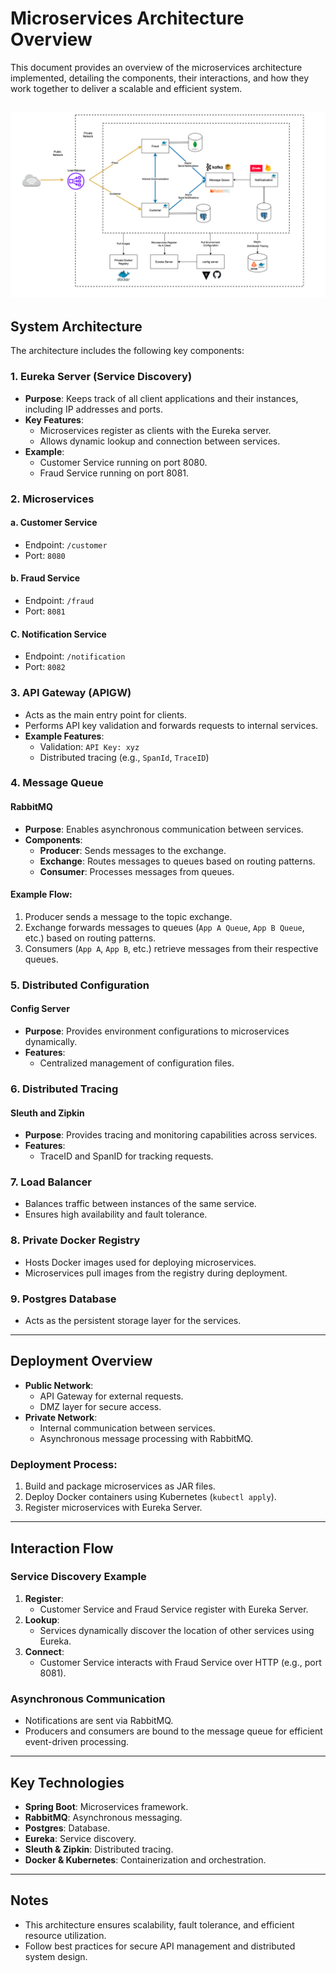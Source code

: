 # Microservices Architecture Overview

This document provides an overview of the microservices architecture implemented, detailing the components, their interactions, and how they work together to deliver a scalable and efficient system.

![](microservices.png)
---

## System Architecture
The architecture includes the following key components:

### 1. **Eureka Server** (Service Discovery)
- **Purpose**: Keeps track of all client applications and their instances, including IP addresses and ports.
- **Key Features**:
    - Microservices register as clients with the Eureka server.
    - Allows dynamic lookup and connection between services.
- **Example**:
    - Customer Service running on port 8080.
    - Fraud Service running on port 8081.

### 2. **Microservices**
#### a. Customer Service
- Endpoint: `/customer`
- Port: `8080`

#### b. Fraud Service
- Endpoint: `/fraud`
- Port: `8081`

#### C. Notification Service
- Endpoint: `/notification`
- Port: `8082`

### 3. **API Gateway (APIGW)**
- Acts as the main entry point for clients.
- Performs API key validation and forwards requests to internal services.
- **Example Features**:
    - Validation: `API Key: xyz`
    - Distributed tracing (e.g., `SpanId`, `TraceID`)

### 4. **Message Queue**
#### RabbitMQ
- **Purpose**: Enables asynchronous communication between services.
- **Components**:
    - **Producer**: Sends messages to the exchange.
    - **Exchange**: Routes messages to queues based on routing patterns.
    - **Consumer**: Processes messages from queues.

#### Example Flow:
1. Producer sends a message to the topic exchange.
2. Exchange forwards messages to queues (`App A Queue`, `App B Queue`, etc.) based on routing patterns.
3. Consumers (`App A`, `App B`, etc.) retrieve messages from their respective queues.

### 5. **Distributed Configuration**
#### Config Server
- **Purpose**: Provides environment configurations to microservices dynamically.
- **Features**:
    - Centralized management of configuration files.

### 6. **Distributed Tracing**
#### Sleuth and Zipkin
- **Purpose**: Provides tracing and monitoring capabilities across services.
- **Features**:
    - TraceID and SpanID for tracking requests.

### 7. **Load Balancer**
- Balances traffic between instances of the same service.
- Ensures high availability and fault tolerance.

### 8. **Private Docker Registry**
- Hosts Docker images used for deploying microservices.
- Microservices pull images from the registry during deployment.

### 9. **Postgres Database**
- Acts as the persistent storage layer for the services.

---

## Deployment Overview
- **Public Network**:
    - API Gateway for external requests.
    - DMZ layer for secure access.
- **Private Network**:
    - Internal communication between services.
    - Asynchronous message processing with RabbitMQ.

### Deployment Process:
1. Build and package microservices as JAR files.
2. Deploy Docker containers using Kubernetes (`kubectl apply`).
3. Register microservices with Eureka Server.

---

## Interaction Flow
### Service Discovery Example
1. **Register**:
    - Customer Service and Fraud Service register with Eureka Server.
2. **Lookup**:
    - Services dynamically discover the location of other services using Eureka.
3. **Connect**:
    - Customer Service interacts with Fraud Service over HTTP (e.g., port 8081).

### Asynchronous Communication
- Notifications are sent via RabbitMQ.
- Producers and consumers are bound to the message queue for efficient event-driven processing.

---

## Key Technologies
- **Spring Boot**: Microservices framework.
- **RabbitMQ**: Asynchronous messaging.
- **Postgres**: Database.
- **Eureka**: Service discovery.
- **Sleuth & Zipkin**: Distributed tracing.
- **Docker & Kubernetes**: Containerization and orchestration.

---

## Notes
- This architecture ensures scalability, fault tolerance, and efficient resource utilization.
- Follow best practices for secure API management and distributed system design.
